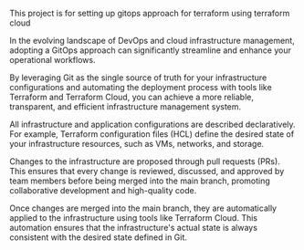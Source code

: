 This project is for setting up gitops approach for terraform using terraform cloud


In the evolving landscape of DevOps and cloud infrastructure management, adopting a GitOps approach can significantly streamline and enhance your operational workflows.

By leveraging Git as the single source of truth for your infrastructure configurations and automating the deployment process with tools like Terraform and Terraform Cloud, you can achieve a more reliable, transparent, and efficient infrastructure management system.

All infrastructure and application configurations are described declaratively. For example, Terraform configuration files (HCL) define the desired state of your infrastructure resources, such as VMs, networks, and storage.

Changes to the infrastructure are proposed through pull requests (PRs). This ensures that every change is reviewed, discussed, and approved by team members before being merged into the main branch, promoting collaborative development and high-quality code.

Once changes are merged into the main branch, they are automatically applied to the infrastructure using tools like Terraform Cloud. This automation ensures that the infrastructure's actual state is always consistent with the desired state defined in Git.
